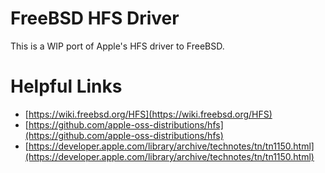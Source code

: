 # FreeBSD HFS Driver

This is a WIP port of Apple's HFS driver to FreeBSD.


# Helpful Links
* [https://wiki.freebsd.org/HFS](https://wiki.freebsd.org/HFS)
* [https://github.com/apple-oss-distributions/hfs](https://github.com/apple-oss-distributions/hfs)
* [https://developer.apple.com/library/archive/technotes/tn/tn1150.html](https://developer.apple.com/library/archive/technotes/tn/tn1150.html)